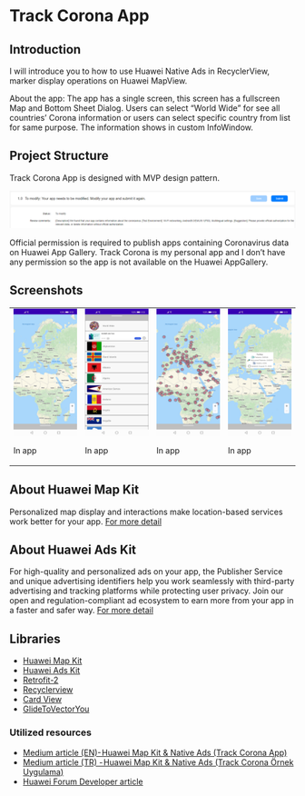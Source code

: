 # Track Corona App

## Introduction
I will introduce you to how to use Huawei Native Ads in RecyclerView, marker display operations on Huawei MapView.

About the app: The app has a single screen, this screen has a fullscreen Map and Bottom Sheet Dialog. Users can select “World Wide” for see all countries’ Corona information or users can select specific country from list for same purpose. The information shows in custom InfoWindow.

## Project Structure

Track Corona App is designed with MVP design pattern.

<img src="/screenshots/info.png"/>

Official permission is required to publish apps containing Coronavirus data on Huawei App Gallery. Track Corona is my personal app and I don’t have any permission so the app is not available on the Huawei AppGallery.


## Screenshots

<table>
<tr>
<td>
<img src="/screenshots/1.jpg" width="300"/>

In app
</td>
<td>
<img src="/screenshots/2.jpg" width="300"/>

In app
</td>
<td>
<img src="/screenshots/3.jpg" width="300"/>

In app
</td>
<td>
<img src="/screenshots/4.jpg" width="300"/>

In app
</td>
</tr>
</table>


## About Huawei Map Kit

Personalized map display and interactions make location-based services work better for your app.
<a href="https://developer.huawei.com/consumer/en/hms/huawei-MapKit/" target="_blank">For more detail</a>

## About Huawei Ads Kit

For high-quality and personalized ads on your app, the Publisher Service and unique advertising identifiers help you work seamlessly with third-party advertising and tracking platforms while protecting user privacy. Join our open and regulation-compliant ad ecosystem to earn more from your app in a faster and safer way.
<a href="https://developer.huawei.com/consumer/en/hms/huawei-adskit/" target="_blank">For more detail</a>


## Libraries

- <a href="https://developer.huawei.com/consumer/en/hms/huawei-MapKit/" target="_blank">Huawei Map Kit</a>
- <a href="https://developer.huawei.com/consumer/en/hms/huawei-adskit/" target="_blank">Huawei Ads Kit</a>
- <a href="https://github.com/square/retrofit" target="_blank">Retrofit-2</a>
- <a href="https://developer.android.com/jetpack/androidx/releases/recyclerview" target="_blank">Recyclerview</a>
- <a href="https://developer.android.com/jetpack/androidx/releases/cardview" target="_blank">Card View</a>
- <a href="https://github.com/corouteam/GlideToVectorYou" target="_blank">GlideToVectorYou</a>

### Utilized resources
- <a href="https://medium.com/huawei-developers/huawei-map-kit-native-ads-track-corona-app-6fdc5a4822ac" target="_blank">Medium article (EN)- Huawei Map Kit & Native Ads (Track Corona App)</a>
- <a href="https://medium.com/huawei-developers-tr/huawei-map-kit-native-ads-track-corona-%C3%B6rnek-uygulama-b42b1f905c4f" target="_blank">Medium article (TR) - Huawei Map Kit & Native Ads (Track Corona Örnek Uygulama)</a>
- <a href="https://forums.developer.huawei.com/forumPortal/en/topicview?tid=0201366642889990354&fid=0101187876626530001" target="_blank">Huawei Forum Developer article</a>

